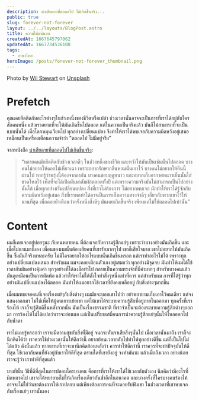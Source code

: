 ```yaml
---
description: น่าเสียดายที่ตลอดไป ไม่เกิดขึ้นจริง...
public: true
slug: forever-not-forever
layout: ../../layouts/BlogPost.astro
title: ความไม่แน่นอน
createdAt: 1667645797062
updatedAt: 1667734536108
tags:
  - ภาษาไทย
heroImage: /posts/forever-not-forever_thumbnail.png
---
```


Photo by [Wil Stewart](https://unsplash.com/@wilstewart3) on [Unsplash](https://unsplash.com/)</a>
  
# Prefetch
คุณเคยยึดติดกับอะไรต่างๆในช่วงหนึ่งของชีวิตหรือเปล่า ช่วงเวลานั้นอาจจะเป็นการที่เราได้อยู่กับใครสักคนหนึ่ง แล้วเราอยากที่จะให้มันเกิดขึ้นไปตลอด แต่ในความเป็นจริงแล้ว มันก็ไม่สามารถที่จะเป็นแบบนั้นได้ เมื่อโลกหมุนเวียนไป ทุกอย่างเปลี่ยนแปลง จึงทำให้เราได้พบเจอกับความผิดหวังอยู่เสมอ เหมือนเป็นเครื่องเตือนความจำว่า "ตลอดไป ไม่มีอยู่จริง"

จากหนังสือ [น่าเสียดายที่ตลอดไปไม่เกิดขึ้นจริง](https://www.naiin.com/product/detail/231176):
> “หลายคนมักยึดติดกับช่วงเวลาดีๆ ในช่วงหนึ่งของชีวิต และหวังให้มันเป็นเช่นนั้นไปตลอด บางคนไม่อยากให้ดอกไม้เหี่ยวเฉา เพราะอยากรักษากลิ่นหอมนั้นเอาไว้ บางคนไม่อยากให้คืนนี้ผ่านไป หากรู้ว่าพรุ่งนี้ต้องจากลากัน บางคนชอบฤดูหนาว และอยากเก็บอากาศหนาวเย็นนั้นใส่ขวดโหลไว้ เพื่อที่จะได้เปิดมันมาสัมผัสตลอดทั้งปี แต่เพราะความจริงมันไม่สามารถเป็นไปอย่างนั้นได้ เมื่อทุกอย่างเริ่มเปลี่ยนแปลง สิ่งที่เราไม่ต้องการ ไม่อยากพบเจอ มักทำให้เราได้รู้จักกับความผิดหวังอยู่เสมอ สิ่งที่เราพอทำได้อาจเป็นการเก็บความทรงจำดีๆ เกี่ยวกับพวกเขาไว้ให้นานที่สุด เพื่อคอยย้ำเตือนว่าครั้งหนึ่งสิ่งดีๆ มันเคยเกิดขึ้นจริง เพียงแค่ไม่ใช่ตลอดไปเท่านั้น”

# Content
ผมก็เคยเจออยู่บ่อยๆนะ กับคนหลายคน ที่ต้องเจอกับความรู้สึกแย่ๆ เพราะว่าบางอย่างมันเกิดขึ้น และเมื่อไม่นานมานี้เอง เพื่อนของผมนั้นต้องเสียคนที่เขารักมากๆไป เขาก็เสียใจมาก เขาไม่อยากให้มันเกิดขึ้น ซึ่งมันก็จริงแหละครับ ไม่มีใครอยากให้อะไรแบบนั้นเกิดขึ้นหรอก แต่เราทำอะไรไม่ได้ เพราะทุกอย่างเปลี่ยนแปลงเสมอ สำหรับผม ผมจะคอยเตือนตัวเองอยู่เสมอว่า ทุกอย่างมีจุดจบ มันทำให้ผมได้ใช้เวลากับมันอย่างคุ้มค่า ทุกๆอย่างที่ได้ลงมือทำไป กลายเป็นความทรงจำที่มีค่ามากๆ สำหรับบางคนแล้ว มันดูเหมือนเป็นการตัดพ้อ แล้วทำให้เราไม่ได้ตั้งใจทำสิ่งๆหนึ่งเท่าที่ควร แต่สำหรับผม การที่ได้รู้ว่าทุกอย่างมันเปลี่ยนแปลงได้ตลอด มันทำให้ผมอยากใช้เวลาที่ยังคงเหลืออยู่ กับสิ่งต่างๆมากขึ้น 

เมื่อผมพบเจอคนที่เจอเรื่องแย่ๆกับสิ่งต่างๆ ผมมักจะบอกเขาไปว่า อย่าพยายามเก็บเอาไว้คนเดียว แต่จงแสดงออกมา ไม่ใช่เพื่อให้ผู้คนเยาะเย้ยเขา แต่ให้เขาได้ระบายความรู้สึกที่อยู่ภายในออกมา ทุกครั้งที่เราร้องไห้ เราก็จะรู้สึกดีขึ้นหลังจากนั้น มันเป็นเรื่องธรรมชาติ ที่เราจำเป็นจะต้องระบายความรู้สึกต่างๆออกมา การร้องไห้ไม่ได้แปลว่าเราจะอ่อนแอ แต่เป็นเปรียบเสมือนการนำความรู้สึกแย่ๆนั้นให้ไหลออกไปกับน้ำตา

เราไม่เคยรู้หรอกว่า เราจะมีความสุขกับสิ่งที่มีอยู่ จนกระทั่งเราเสียสิ่งๆนั้นไป เมื่อเวลานั้นมาถึง เราก็จะนึกคิดได้ว่า เราควรใช้ช่วงเวลานั้นให้ดีกว่านี้ อยากย้อนเวลากลับไปทำให้ทุกอย่างดีขึ้น แต่ก็เป็นไปไม่ได้แล้ว ดังนั้นแล้ว หากแทนที่เราจะมานึกคิดย้อนหลังว่า ควรทำให้ดีกว่านี้ เราควรที่จะทำปัจจุบันให้ดีที่สุด ใช้เวลากับคนที่ยังอยู่กับเราให้ดีที่สุด ตราบใดที่เขายังอยู่ จงทำมันซะ แล้วเมื่อถึงเวลา อย่างน้อยเราจะรู้ว่า เราทำดีที่สุดแล้ว

บางทีนั้น วิธีที่ดีที่สุดในการปลอบใครบางคน คือการที่เราให้เขาได้ใช้เวลากับตัวเอง นึกคิดว่ามีอะไรที่ผิดพลาดไป เขาจะได้พยายามไม่ให้เกิดเรื่องเดียวกันซ้ำอีกในอนาคต และบางครั้งที่ใครบางคนร้องไห้ อาจจะไม่ใช่ว่าเขาต้องการให้เราปลอบ แต่เพียงต้องการคนที่จะคอยรับฟังเขา ในช่วงเวลาที่เขาพบเจอกับเรื่องแย่ๆ เท่านั้นเอง